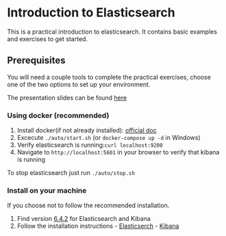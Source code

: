# Introduction to Elasticsearch

This is a practical introduction to elasticsearch. It contains basic examples and exercises to get started.

## Prerequisites

You will need a couple tools to complete the practical exercises,
choose one of the two options to set up your environment.

The presentation slides can be found [here](https://richarda2b.github.io/elasticsearch-intro-publish/)

### Using docker (recommended)

  1. Install docker(if not already installed): [official doc](https://www.docker.com/products/docker-desktop)
  2. Excecute `./auto/start.sh` (or `docker-compose up -d` in Windows)
  3. Verify elasticsearch is running:`curl localhost:9200`
  4. Navigate to `http://localhost:5601` in your browser to verify that kibana is running

To stop elasticsearch just run `./auto/stop.sh`

### Install on your machine

If you choose not to follow the recommended installation.

  1. Find version [6.4.2](https://www.elastic.co/downloads/past-releases) for Elasticsearch and Kibana
  2. Follow the installation instructions
    - [Elasticserch](https://www.elastic.co/downloads/elasticsearch)
    - [Kibana](https://www.elastic.co/downloads/kibana)

